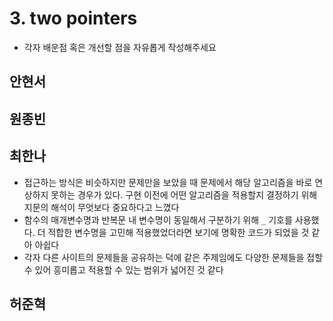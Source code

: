# 3. two pointers   

- 각자 배운점 혹은 개선할 점을 자유롭게 작성해주세요


## 안현서

## 원종빈

## 최한나
- 접근하는 방식은 비슷하지만 문제만을 보았을 때 문제에서 해당 알고리즘을 바로 연상하지 못하는 경우가 있다. 구현 이전에 어떤 알고리즘을 적용할지 결정하기 위해 지문의 해석이 무엇보다 중요하다고 느꼈다 
- 함수의 매개변수명과 반복문 내 변수명이 동일해서 구분하기 위해 `_` 기호를 사용했다. 더 적합한 변수명을 고민해 적용했었더라면 보기에 명확한 코드가 되었을 것 같아 아쉽다
- 각자 다른 사이트의 문제들을 공유하는 덕에 같은 주제임에도 다양한 문제들을 접할 수 있어 흥미롭고 적용할 수 있는 범위가 넓어진 것 같다 


## 허준혁
